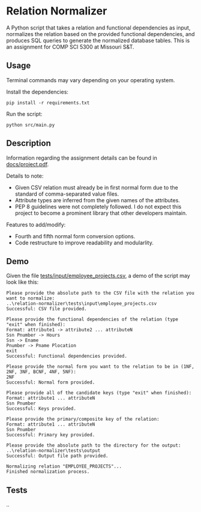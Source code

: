 # Relation Normalizer
A Python script that takes a relation and functional dependencies as input, normalizes the relation based on the provided functional dependencies, and produces SQL queries to generate the normalized database tables. This is an assignment for COMP SCI 5300 at Missouri S&amp;T.

## Usage
Terminal commands may vary depending on your operating system.

Install the dependencies:
```
pip install -r requirements.txt
```

Run the script:
```
python src/main.py
```

## Description
Information regarding the assignment details can be found in [docs/project.pdf](https://github.com/imjacobtw/relation-normalizer/blob/main/docs/project.pdf).

Details to note:
- Given CSV relation must already be in first normal form due to the standard of comma-separated value files.
- Attribute types are inferred from the given names of the attributes.
- PEP 8 guidelines were not completely followed. I do not expect this project to become a prominent library that other developers maintain.

Features to add/modify:
- Fourth and fifth normal form conversion options.
- Code restructure to improve readability and modularlity.

## Demo
Given the file [tests/input/employee_projects.csv](https://github.com/imjacobtw/relation-normalizer/blob/main/tests/input/employee_projects.csv), a demo of the script may look like this:
```
Please provide the absolute path to the CSV file with the relation you want to normalize:
..\relation-normalizer\tests\input\employee_projects.csv
Successful: CSV file provided.

Please provide the functional dependencies of the relation (type "exit" when finished):
Format: attribute1 -> attribute2 ... attributeN
Ssn Pnumber -> Hours
Ssn -> Ename
Pnumber -> Pname Plocation                                                  
exit
Successful: Functional dependencies provided.

Please provide the normal form you want to the relation to be in (1NF, 2NF, 3NF, BCNF, 4NF, 5NF):
2NF                                                                       
Successful: Normal form provided.

Please provide all of the candidate keys (type "exit" when finished):    
Format: attribute1 ... attributeN
Ssn Pnumber
Successful: Keys provided.

Please provide the primary/composite key of the relation:
Format: attribute1 ... attributeN
Ssn Pnumber
Successful: Primary key provided.

Please provide the absolute path to the directory for the output:
..\relation-normalizer\tests\output
Successful: Output file path provided.

Normalizing relation "EMPLOYEE_PROJECTS"...
Finished normalization process.
```

## Tests
..